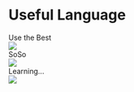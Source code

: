 # Useful Language
Use the Best   
  <img src="https://img.shields.io/badge/Python-000000?style=flat-square&logo=Python&logoColor=white"/>   
SoSo   
  <img src="https://img.shields.io/badge/C-000000?style=flat-square&logo=Python&logoColor=white"/>   
Learning...   
  <img src="https://img.shields.io/badge/Shell-000000?style=flat-square&logo=Python&logoColor=white"/>   
<!--
**llist-df/llist-df** is a ✨ _special_ ✨ repository because its `README.md` (this file) appears on your GitHub profile.

Here are some ideas to get you started:

- 🔭 I’m currently working on ...
- 🌱 I’m currently learning ...
- 👯 I’m looking to collaborate on ...
- 🤔 I’m looking for help with ...
- 💬 Ask me about ...
- 📫 How to reach me: ...
- 😄 Pronouns: ...
- ⚡ Fun fact: ...
-->
